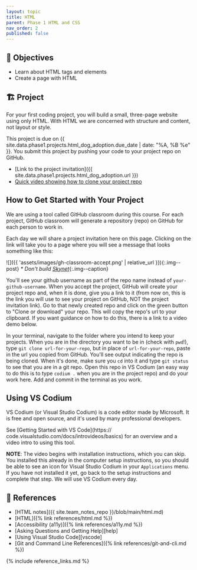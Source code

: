 ```yaml
---
layout: topic
title: HTML
parent: Phase 1 HTML and CSS
nav_order: 2
published: false
---
```


## 🎯 Objectives

- Learn about HTML tags and elements
- Create a page with HTML

## 🏗️ Project

For your first coding project, you will build a small, three-page website using only HTML. With HTML we are concerned with structure and content, not layout or style.

This project is due on {{ site.data.phase1.projects.html_dog_adoption.due_date | date: "%A, %B %e" }}. You submit this project by pushing your code to your project repo on GitHub.

- [Link to the project invitation]({{ site.data.phase1.projects.html_dog_adoption.url }})
- [Quick video showing how to clone your project repo](https://www.loom.com/share/c7871fa5f80f4cbda3dbcce36db68dab)

## How to Get Started with Your Project

We are using a tool called GitHub classroom during this course. For each project, GitHub classroom will generate a repository (repo) on GitHub for each person to work in.

Each day we will share a project invitation here on this page. Clicking on the link will take you to a page where you will see a message that looks something like this:

![]({{ 'assets/images/gh-classroom-accept.png' | relative_url }}){:.img--post}
_* Don't build [Skynet](https://en.wikipedia.org/wiki/Skynet_(Terminator))_{:.img--caption}

You'll see your github username as part of the repo name instead of `your-github-username`. When you accept the project, GitHub will create your project repo and, when it is done, give you a link to it (from now on, this is the link you will use to see your project on GitHub, NOT the project invitation link). Go to that newly created repo and click on the green button to "Clone or download" your repo. This will copy the repo's url to your clipboard. If you want guidance on how to do this, there is a link to a video demo below.

In your terminal, navigate to the folder where you intend to keep your projects. When you are in the directory you want to be in (check with `pwd`!), type `git clone url-for-your-repo`, but in place of `url-for-your-repo`, paste in the url you copied from GitHub. You'll see output indicating the repo is being cloned. When it's done, make sure you `cd` into it and type `git status` to see that you are in a git repo. Open this repo in VS Codium (an easy way to do this is to type `codium .` when you are in the project repo) and do your work here. Add and commit in the terminal as you work.

## Using VS Codium

VS Codium (or Visual Studio Codium) is a code editor made by Microsoft. It is free and open source, and it's used by many professional developers.

See [Getting Started with VS Code](https:// code.visualstudio.com/docs/introvideos/basics) for an overview and a video intro to using this tool.

**NOTE**: The video begins with installation instructions, which you can skip. You installed this already in the computer setup instructions, so you should be able to see an icon for Visual Studio Codium in your `Applications` menu. If you have not installed it yet, go back to the setup instructions and complete that step. We will use VS Codium every day.

## 🔖 References

- [HTML notes]({{ site.team_notes_repo }}/blob/main/html.md)
- [HTML]({% link references/html.md %})
- [Accessibility (a11y)]({% link references/a11y.md %})
- [Asking Questions and Getting Help][help]
- [Using Visual Studio Code][vscode]
- [Git and Command Line References]({% link references/git-and-cli.md %})

{% include reference_links.md %}
